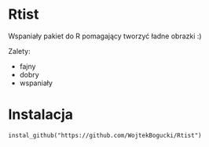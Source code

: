 # Rtist
Wspaniały pakiet do R pomagający tworzyć ładne obrazki :)

Zalety:

* fajny
* dobry
* wspaniały

# Instalacja
```instal_github("https://github.com/WojtekBogucki/Rtist")```
